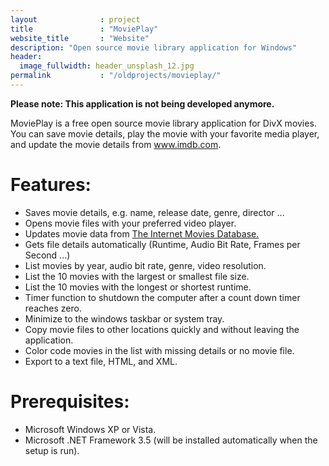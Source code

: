 ```yaml
---
layout              : project
title               : "MoviePlay"
website_title       : "Website"
description: "Open source movie library application for Windows"
header:
  image_fullwidth: header_unsplash_12.jpg
permalink           : "/oldprojects/movieplay/"
---
```


**Please note: This application is not being developed anymore.**

MoviePlay is a free open source movie library application for DivX movies. You can save movie details, play the movie with your favorite media player, and update the movie details from www.imdb.com.


 
# Features:

- Saves movie details, e.g. name, release date, genre, director ...
- Opens movie files with your preferred video player.
- Updates movie data from [ The Internet Movies Database.](https://www.imdb.com/)
- Gets file details automatically (Runtime, Audio Bit Rate, Frames per Second ...)
- List movies by year, audio bit rate, genre, video resolution.
- List the 10 movies with the largest or smallest file size.
- List the 10 movies with the longest or shortest runtime.
- Timer function to shutdown the computer after a count down timer reaches zero.
- Minimize to the windows taskbar or system tray.
- Copy movie files to other locations quickly and without leaving the application.
- Color code movies in the list with missing details or no movie file.
- Export to a text file, HTML, and XML.

# Prerequisites:

- Microsoft Windows XP or Vista.
- Microsoft .NET Framework 3.5 (will be installed automatically when the setup is run).

